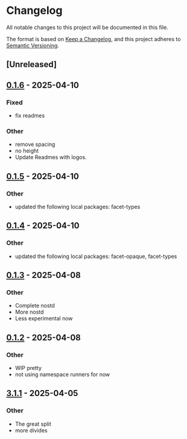 # Changelog

All notable changes to this project will be documented in this file.

The format is based on [Keep a Changelog](https://keepachangelog.com/en/1.0.0/),
and this project adheres to [Semantic Versioning](https://semver.org/spec/v2.0.0.html).

## [Unreleased]

## [0.1.6](https://github.com/facet-rs/facet/compare/facet-spez-v0.1.5...facet-spez-v0.1.6) - 2025-04-10

### Fixed

- fix readmes

### Other

- remove spacing
- no height
- Update Readmes with logos.

## [0.1.5](https://github.com/facet-rs/facet/compare/facet-spez-v0.1.4...facet-spez-v0.1.5) - 2025-04-10

### Other

- updated the following local packages: facet-types

## [0.1.4](https://github.com/facet-rs/facet/compare/facet-spez-v0.1.3...facet-spez-v0.1.4) - 2025-04-10

### Other

- updated the following local packages: facet-opaque, facet-types

## [0.1.3](https://github.com/facet-rs/facet/compare/facet-spez-v0.1.2...facet-spez-v0.1.3) - 2025-04-08

### Other

- Complete nostd
- More nostd
- Less experimental now

## [0.1.2](https://github.com/facet-rs/facet/compare/facet-spez-v0.1.1...facet-spez-v0.1.2) - 2025-04-08

### Other

- WIP pretty
- not using namespace runners for now

## [3.1.1](https://github.com/facet-rs/facet/compare/facet-spez-v3.1.0...facet-spez-v3.1.1) - 2025-04-05

### Other

- The great split
- more divides
